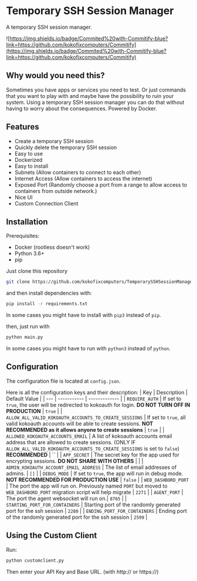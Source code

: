 # Temporary SSH Session Manager
A temporary SSH session manager.

![https://img.shields.io/badge/Commited%20with-Commitify-blue?link=https://github.com/kokofixcomputers/Commitify](https://img.shields.io/badge/Commited%20with-Commitify-blue?link=https://github.com/kokofixcomputers/Commitify)


## Why would you need this?
Sometimes you have apps or services you need to test. Or just commands that you want to play with and maybe have the possibility to ruin your system. Using a temporary SSH session manager you can do that without having to worry about the consequences. Powered by Docker.

## Features
- Create a temporary SSH session
- Quickly delete the temporary SSH session
- Easy to use
- Dockerized
- Easy to install
- Subnets (Allow containers to connect to each other)
- Internet Access (Allow containers to access the internet)
- Exposed Port (Randomly choose a port from a range to allow access to containers from outside network.)
- Nice UI
- Custom Connection Client

## Installation

Prerequisites:
- Docker (rootless doesn't work)
- Python 3.6+
- pip

Just clone this repository
```bash
git clone https://github.com/kokofixcomputers/TemporarySSHSessionManager
```
and then install dependencies with:
```bash
pip install -r requirements.txt
``` 
In some cases you might have to install with `pip3` instead of `pip`.

then, just run with
```bash
python main.py
```
In some cases you might have to run with `python3` instead of `python`.

## Configuration
The configuration file is located at `config.json`.

Here is all the configuration keys and their description:
| Key | Description | Default Value |
| --- | ----------- | ------------- |
| `REQUIRE_AUTH` | If set to `true`, the user will be redirected to kokoauth for login. **DO NOT TURN OFF IN PRODUCTION** | `true` |
| `ALLOW_ALL_VALID_KOKOAUTH_ACCOUNTS_TO_CREATE_SESSIONS` | If set to `true`, all valid kokoauth accounts will be able to create sessions. **NOT RECOMMENDED as it allows anyone to create sessions** | `true` |
| `ALLOWED_KOKOAUTH_ACCOUNTS_EMAIL` | A list of kokoauth accounts email address that are allowed to create sessions. (ONLY IF `ALLOW_ALL_VALID_KOKOAUTH_ACCOUNTS_TO_CREATE_SESSIONS` is set to `false`) **RECOMMENDED** | `` |
| `APP_SECRET` | The secret key for the app used for encrypting sessions. **DO NOT SHARE WITH OTHERS** | <randomly generated> |
| `ADMIN_KOKOAUTH_ACCOUNT_EMAIL_ADDRESS` | The list of email addresses of admins. | `[]` |
| `DEBUG_MODE` | If set to `true`, the app will run in debug mode. **NOT RECOMMENDED FOR PRODUCTION USE** | `false` |
| `WEB_DASHBORD_PORT` | The port the app will run on. Previously named `PORT` but moved to `WEB_DASHBORD_PORT` migration script will help migrate | `2271` |
| `AGENT_PORT` | The port the agent websocket will run on.| `8765` |
| `STARTING_PORT_FOR_CONTAINERS` | Starting port of the randomly generated port for the ssh session | `2280` |
| `ENDING_PORT_FOR_CONTAINERS` | Ending port of the randomly generated port for the ssh session | `2599` |

## Using the Custom Client

Run:
```bash
python customclient.py
```

Then enter your API Key and Base URL. (with http:// or https://)